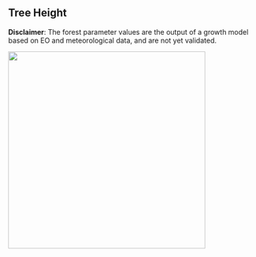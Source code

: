 ## Tree Height

**Disclaimer**: The forest parameter values are the output of a growth model based on EO and meteorological data, and are not yet validated.

<img style="width:400px" src="data/gtif/images/legends/VTT5.png"></img>
